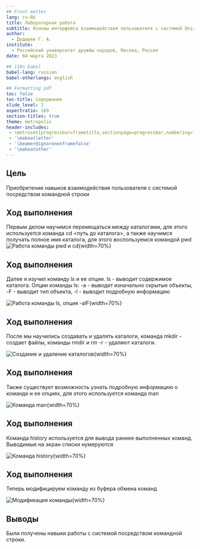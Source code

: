 ```yaml
---
## Front matter
lang: ru-RU
title: Лабораторная работа
subtitle: Основы интерфейса взаимодействия пользователя с системой Unix на уровне командной строки
author:
  - Дудырев Г. А.
institute:
  - Российский университет дружбы народов, Москва, Россия
date: 04 марта 2023

## i18n babel
babel-lang: russian
babel-otherlangs: english

## Formatting pdf
toc: false
toc-title: Содержание
slide_level: 2
aspectratio: 169
section-titles: true
theme: metropolis
header-includes:
 - \metroset{progressbar=frametitle,sectionpage=progressbar,numbering=fraction}
 - '\makeatletter'
 - '\beamer@ignorenonframefalse'
 - '\makeatother'
---
```





## Цель

Приобретение навыков взаимодействия пользователя с системой посредством командной строки

## Ход выполнения

Первым делом научимся перемещаться между каталогами, для этого используется команда cd <путь до каталога>, а также научимся получать полное имя каталога, для этого воспользуемся командой pwd
![Работа команды pwd и cd](image/1.jpg){width=70%}

## Ход выполнения

Далее я изучил команду ls и ее опции. ls - выводит содержимое каталога. Опции команды ls: -a - выводит изначально скрытые объекты, -F - выводит тип объекта,
-l - выводит подробную информацию

![Работа команды ls, опция -alF](image/6.jpg){width=70%}

## Ход выполнения

После мы научились создавать и удалять каталоги, команда mkdir - создает файлы, команды rmdir и rm -r - удаляют каталоги.

![Создание и удаление каталогов](image/11.jpg){width=70%}

## Ход выполнения

Также существует возможность узнать подробную информацию о команде и ее опциях, для этого используется команда man

![Команда man](image/13.jpg){width=70%}

## Ход выполнения

Команда history используется для вывода раннее выполненных команд. Выводимые на экран списки нумеруются

![Команда history](image/16.jpg){width=70%}

## Ход выполнения

Теперь модифицируем команду из буфера обмена команд

![Модификация команды](image/17.jpg){width=70%}

## Выводы

Были получены навыки работы с системой посредством командной строки.





